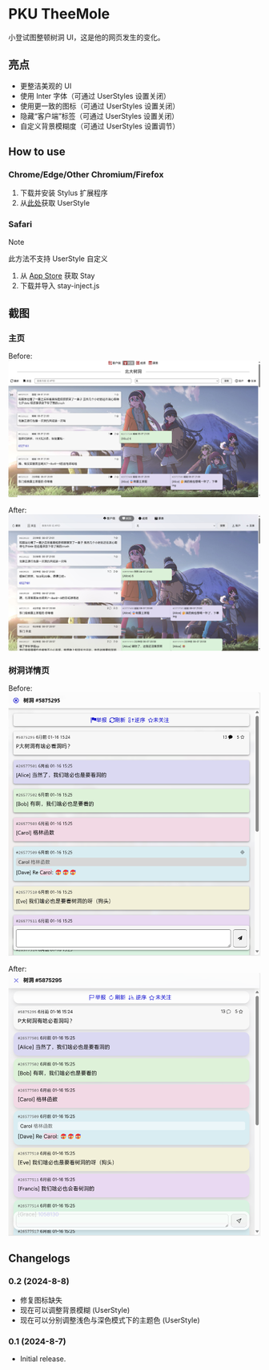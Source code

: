 # PKU TheeMole

小登试图整顿树洞 UI，这是他的网页发生的变化。

## 亮点
- 更整洁美观的 UI
- 使用 Inter 字体（可通过 UserStyles 设置关闭）
- 使用更一致的图标（可通过 UserStyles 设置关闭）
- 隐藏“客户端”标签（可通过 UserStyles 设置关闭）
- 自定义背景模糊度（可通过 UserStyles 设置调节）

## How to use
### Chrome/Edge/Other Chromium/Firefox
1. 下载并安装 Stylus 扩展程序
2. 从[此处](https://userstyles.world/style/17613/pku-theemole)获取 UserStyle

### Safari
> [!NOTE]
> 此方法不支持 UserStyle 自定义

1. 从 [App Store](https://apps.apple.com/cn/app/stay-for-safari-%E6%B5%8F%E8%A7%88%E5%99%A8%E4%BC%B4%E4%BE%A3/id1591620171) 获取 Stay
2. 下载并导入 stay-inject.js

## 截图
### 主页
Before:
![before-home](assets/before-home.png)

After:
![after-home](assets/after-home.png)

### 树洞详情页
Before:
![before-post](assets/before-details.png)

After:
![after-post](assets/after-details.png)

## Changelogs
### 0.2 (2024-8-8)
- 修复图标缺失
- 现在可以调整背景模糊 (UserStyle)
- 现在可以分别调整浅色与深色模式下的主题色 (UserStyle)

### 0.1 (2024-8-7)
- Initial release.
